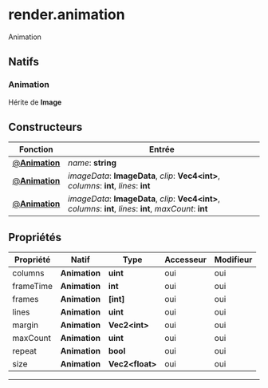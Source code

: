 # render.animation

Animation
## Natifs
### Animation
Hérite de **Image**
## Constructeurs
|Fonction|Entrée|
|-|-|
|[@**Animation**](#ctor_0)| *name*: **string**|
|[@**Animation**](#ctor_1)| *imageData*: **ImageData**,  *clip*: **Vec4\<int>**,  *columns*: **int**,  *lines*: **int**|
|[@**Animation**](#ctor_2)| *imageData*: **ImageData**,  *clip*: **Vec4\<int>**,  *columns*: **int**,  *lines*: **int**,  *maxCount*: **int**|
## Propriétés
|Propriété|Natif|Type|Accesseur|Modifieur|
|-|-|-|-|-|
|columns|**Animation**|**uint**|oui|oui|
|frameTime|**Animation**|**int**|oui|oui|
|frames|**Animation**|**[int]**|oui|oui|
|lines|**Animation**|**uint**|oui|oui|
|margin|**Animation**|**Vec2\<int>**|oui|oui|
|maxCount|**Animation**|**uint**|oui|oui|
|repeat|**Animation**|**bool**|oui|oui|
|size|**Animation**|**Vec2\<float>**|oui|oui|


***
